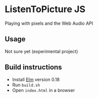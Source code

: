 # ListenToPicture JS

Playing with pixels and the Web Audio API

## Usage

Not sure yet (experimental project)

## Build instructions

* Install [Elm](http://elm-lang.org) version 0.18
* Run `build.sh`
* Open `index.html` in a browser
